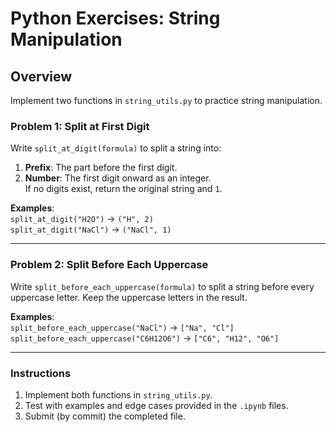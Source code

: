 # Python Exercises: String Manipulation

## Overview
Implement two functions in `string_utils.py` to practice string manipulation.

### Problem 1: Split at First Digit
Write `split_at_digit(formula)` to split a string into:
1. **Prefix**: The part before the first digit.
2. **Number**: The first digit onward as an integer.  
If no digits exist, return the original string and `1`.

**Examples**:  
`split_at_digit("H2O")` → `("H", 2)`  
`split_at_digit("NaCl")` → `("NaCl", 1)`  

---

### Problem 2: Split Before Each Uppercase
Write `split_before_each_uppercase(formula)` to split a string before every uppercase letter. Keep the uppercase letters in the result.

**Examples**:  
`split_before_each_uppercase("NaCl")` → `["Na", "Cl"]`  
`split_before_each_uppercase("C6H12O6")` → `["C6", "H12", "O6"]`  

---

### Instructions
1. Implement both functions in `string_utils.py`.
2. Test with examples and edge cases provided in the `.ipynb` files.
3. Submit (by commit) the completed file.
